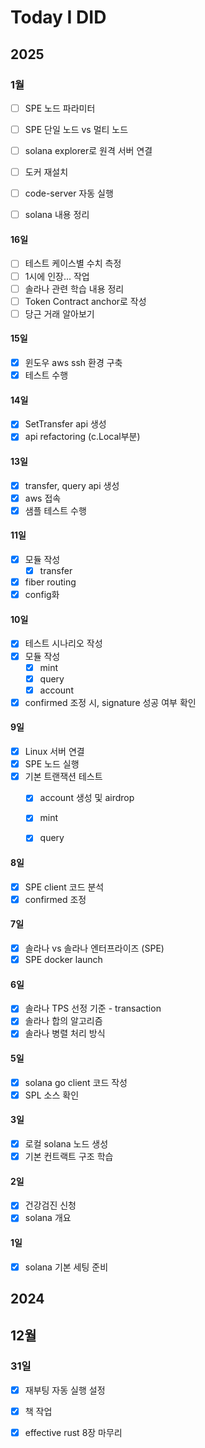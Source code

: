# Today I DID



## 2025

### 1월

- [ ] SPE 노드 파라미터
- [ ] SPE 단일 노드 vs 멀티 노드
- [ ] solana explorer로 원격 서버 연결
- [ ] 도커 재설치
- [ ] code-server 자동 실행
- [ ] solana 내용 정리



#### 16일

- [ ] 테스트 케이스별 수치 측정
- [ ] 1시에 인장... 작업
- [ ] 솔라나 관련 학습 내용 정리
- [ ] Token Contract anchor로 작성
- [ ] 당근 거래 알아보기

#### 15일

- [x] 윈도우 aws ssh 환경 구축
- [x] 테스트 수행

#### 14일

- [x] SetTransfer api 생성
- [x] api refactoring (c.Local부분)

#### 13일

- [x] transfer, query api 생성
- [x] aws 접속
- [x] 샘플 테스트 수행

#### 11일

- [x] 모듈 작성
  - [x] transfer

- [x] fiber routing
- [x] config화

#### 10일

- [x] 테스트 시나리오 작성
- [x] 모듈 작성
  - [x] mint
  - [x] query
  - [x] account
- [x] confirmed 조정 시, signature 성공 여부 확인

#### 9일

- [x] Linux 서버 연결
- [x] SPE 노드 실행
- [x] 기본 트랜잭션 테스트
  - [x] account 생성 및 airdrop
  - [x] mint
  - [x] query


#### 8일

- [x] SPE client 코드 분석
- [x] confirmed 조정

#### 7일

- [x] 솔라나 vs 솔라나 엔터프라이즈 (SPE)
- [x] SPE docker launch

#### 6일

- [x] 솔라나 TPS 선정 기준 - transaction
- [x] 솔라나 합의 알고리즘
- [x] 솔라나 병렬 처리 방식

#### 5일

- [x] solana go client 코드 작성
- [x] SPL 소스 확인

#### 3일

- [x] 로컬 solana 노드 생성
- [x] 기본 컨트랙트 구조 학습

#### 2일

- [x] 건강검진 신청
- [x] solana 개요

#### 1일

- [x] solana 기본 세팅 준비



## 2024

## 12월

### 31일

- [x] 재부팅 자동 실행 설정
- [x] 책 작업
- [x] effective rust 8장 마무리



